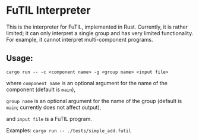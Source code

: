 # FuTIL Interpreter

This is the interpreter for FuTIL, implemented in Rust. Currently, it is rather limited; it can only interpret a single group and has very limited functionality. For example, it cannot interpret multi-component programs.

## Usage:
`cargo run -- -c <component name> -g <group name> <input file>`

where `component name` is an optional argument for the name of the component (default is `main`),

`group name` is an optional argument for the name of the group (default is `main`; currently does not affect output),

and `input file` is a FuTIL program.

Examples:
`cargo run -- ./tests/simple_add.futil`
